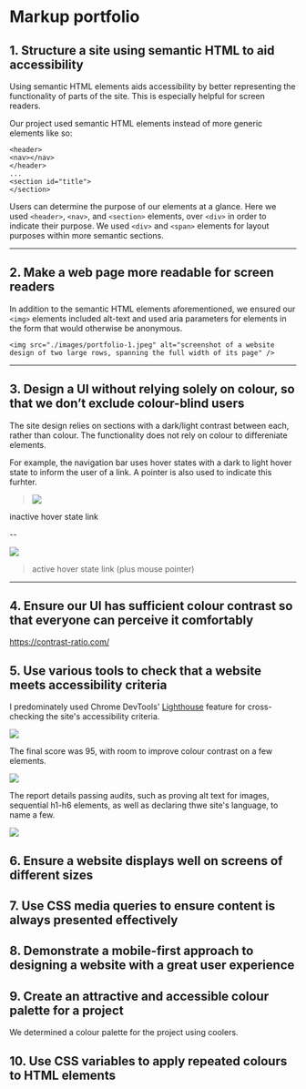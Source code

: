 # Markup portfolio

## 1. Structure a site using semantic HTML to aid accessibility

Using semantic HTML elements aids accessibility by better representing the functionality of parts of the site. This is especially helpful for screen readers. 

Our project used semantic HTML elements instead of more generic elements like so:

```html:
<header>
<nav></nav>
</header>
...
<section id="title">
</section>
```

Users can determine the purpose of our elements at a glance. Here we used `<header>`, `<nav>`, and `<section>` elements, over `<div>` in order to indicate their purpose. We used `<div>` and `<span>` elements for layout purposes within more semantic sections.

---

## 2. Make a web page more readable for screen readers

In addition to the semantic HTML elements aforementioned, we ensured our `<img>` elements included alt-text and used aria parameters for elements in the form that would otherwise be anonymous. 

```html!
<img src="./images/portfolio-1.jpeg" alt="screenshot of a website design of two large rows, spanning the full width of its page" />
```

---

## 3. Design a UI without relying solely on colour, so that we don’t exclude colour-blind users

The site design relies on sections with a dark/light contrast between each, rather than colour. The functionality does not rely on colour to differeniate elements. 

For example, the navigation bar uses hover states with a dark to light hover state to inform the user of a link. A pointer is also used to indicate this furhter. 


>![](https://i.imgur.com/t1cjITo.png)

inactive hover state link

--

![](https://i.imgur.com/0meEn0i.png)

> active hover state link (plus mouse pointer)

---

## 4. Ensure our UI has sufficient colour contrast so that everyone can perceive it comfortably

https://contrast-ratio.com/

## 5. Use various tools to check that a website meets accessibility criteria

I predominately used Chrome DevTools' [Lighthouse](https://developer.chrome.com/docs/lighthouse/overview/#:~:text=It%20has%20audits%20for%20performance,how%20well%20the%20page%20did.) feature for cross-checking the site's accessibility criteria. 

![](https://i.imgur.com/gAaquAw.png)


The final score was 95, with room to improve colour contrast on a few elements. 

![](https://i.imgur.com/Pb0qzqr.png)

The report details passing audits, such as proving alt text for images, sequential h1-h6 elements, as well as declaring thwe site's language, to name a few. 

![](https://i.imgur.com/6Cx4LeW.png)


## 6. Ensure a website displays well on screens of different sizes



## 7. Use CSS media queries to ensure content is always presented effectively

## 8. Demonstrate a mobile-first approach to designing a website with a great user experience

## 9. Create an attractive and accessible colour palette for a project

We determined a colour palette for the project using coolers. 

## 10. Use CSS variables to apply repeated colours to HTML elements

